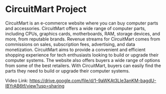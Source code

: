 # CircuitMart Project

CircuitMart is an e-commerce website where you can buy computer parts and accessories. CircuitMart offers a wide range of computer parts, including CPUs, graphics cards, motherboards, RAM, storage devices, and more, from reputable brands. Revenue streams for CircuitMart comes from commissions on sales, subscription fees, advertising, and data monetization. CircuitMart aims to provide a convenient and efficient shopping experience for tech enthusiasts looking to build or upgrade their computer systems. The website also offers buyers a wide range of options from some of the best retailers. With CircuitMart, buyers can easily find the parts they need to build or upgrade their computer systems.

Video Link: https://drive.google.com/file/d/1-9aWKAt3LIe3anKM-bagdU-IBYrAB6tf/view?usp=sharing
